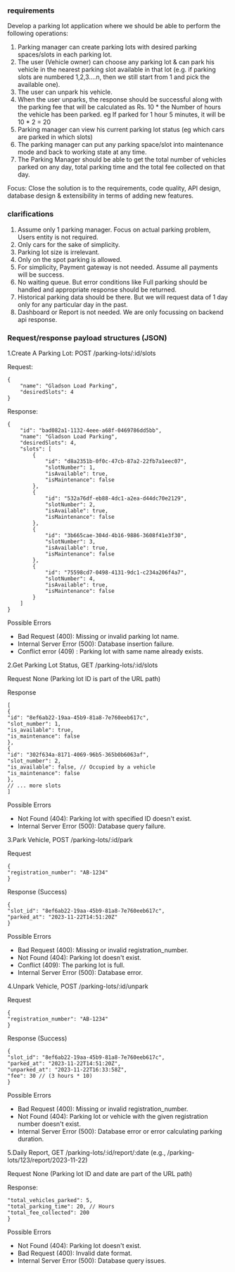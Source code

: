 ### requirements

Develop a parking lot application where we should be able to perform the following operations:
1) Parking manager can create parking lots with desired parking spaces/slots in each parking lot.
2) The user (Vehicle owner) can choose any parking lot & can park his vehicle in the nearest parking slot available in that lot 
(e.g. if parking slots are numbered 1,2,3....n, then we still start from 1 and pick the available one).
3) The user can unpark his vehicle.
4) When the user unparks, the response should be successful along with the parking fee that will be calculated as Rs. 10 * the Number of hours the vehicle has been parked. eg If parked for 1 hour 5 minutes, it will be 10 * 2 = 20
5) Parking manager can view his current parking lot status (eg which cars are parked in which slots)
6) The parking manager can put any parking space/slot into maintenance mode and back to working state at any time.
7) The Parking Manager should be able to get the total number of vehicles parked on any day, total parking time and the total fee collected on that day.

Focus: Close the solution is to the requirements, code quality, API design, database design & extensibility in terms of adding new features.


### clarifications

1) Assume only 1 parking manager. Focus on actual parking problem, Users entity is not required.
2) Only cars for the sake of simplicity.
3) Parking lot size is irrelevant.
4) Only on the spot parking is allowed.
5) For simplicity, Payment gateway is not needed. Assume all payments will be success.
6) No waiting queue. But error conditions like Full parking should be handled and appropriate response should be returned.
7) Historical parking data should be there. But we will request data of 1 day only for any particular day in the past.
8) Dashboard or Report is not needed. We are only focussing on backend api response.

### Request/response payload structures (JSON)

1.Create A Parking Lot: POST /parking-lots/:id/slots

Request: 
```
{
    "name": "Gladson Load Parking",
    "desiredSlots": 4
}
```
Response:

```
{
    "id": "bad082a1-1132-4eee-a68f-0469786dd5bb",
    "name": "Gladson Load Parking",
    "desiredSlots": 4,
    "slots": [
        {
            "id": "d8a2351b-0f0c-47cb-87a2-22fb7a1eec07",
            "slotNumber": 1,
            "isAvailable": true,
            "isMaintenance": false
        },
        {
            "id": "532a76df-eb88-4dc1-a2ea-d44dc70e2129",
            "slotNumber": 2,
            "isAvailable": true,
            "isMaintenance": false
        },
        {
            "id": "3b665cae-304d-4b16-9886-3608f41e3f30",
            "slotNumber": 3,
            "isAvailable": true,
            "isMaintenance": false
        },
        {
            "id": "75598cd7-0498-4131-9dc1-c234a206f4a7",
            "slotNumber": 4,
            "isAvailable": true,
            "isMaintenance": false
        }
    ]
}
```

Possible Errors
* Bad Request (400): Missing or invalid parking lot name.
* Internal Server Error (500): Database insertion failure.
* Conflict error (409) : Parking lot with same name already exists.

2.Get Parking Lot Status, GET /parking-lots/:id/slots

Request None (Parking lot ID is part of the URL path)

Response
```
[
{
"id": "8ef6ab22-19aa-45b9-81a8-7e760eeb617c",
"slot_number": 1,
"is_available": true,
"is_maintenance": false
},
{
"id": "302f634a-8171-4069-96b5-365b0b6063af",
"slot_number": 2,
"is_available": false, // Occupied by a vehicle
"is_maintenance": false
},
// ... more slots
]
```

Possible Errors
* Not Found (404): Parking lot with specified ID doesn't exist.
* Internal Server Error (500): Database query failure.

3.Park Vehicle, POST /parking-lots/:id/park

Request
```
{
"registration_number": "AB-1234"
}
```

Response (Success)
```
{
"slot_id": "8ef6ab22-19aa-45b9-81a8-7e760eeb617c",
"parked_at": "2023-11-22T14:51:20Z"
}
```

Possible Errors
* Bad Request (400): Missing or invalid registration_number.
* Not Found (404): Parking lot doesn't exist.
* Conflict (409): The parking lot is full.
* Internal Server Error (500): Database error.

4.Unpark Vehicle, POST /parking-lots/:id/unpark

Request
```
{
"registration_number": "AB-1234"
}
```


Response (Success)
```
{
"slot_id": "8ef6ab22-19aa-45b9-81a8-7e760eeb617c",
"parked_at": "2023-11-22T14:51:20Z",
"unparked_at": "2023-11-22T16:33:58Z",
"fee": 30 // (3 hours * 10)
}
```

Possible Errors
* Bad Request (400): Missing or invalid registration_number.
* Not Found (404): Parking lot or vehicle with the given registration number doesn't exist.
* Internal Server Error (500): Database error or error calculating parking duration.

5.Daily Report, GET /parking-lots/:id/report/:date (e.g., /parking-lots/123/report/2023-11-22)

Request None (Parking lot ID and date are part of the URL path)

Response:

```{
"total_vehicles_parked": 5,
"total_parking_time": 20, // Hours
"total_fee_collected": 200
}
```

Possible Errors
* Not Found (404): Parking lot doesn't exist.
* Bad Request (400): Invalid date format.
* Internal Server Error (500): Database query issues.
